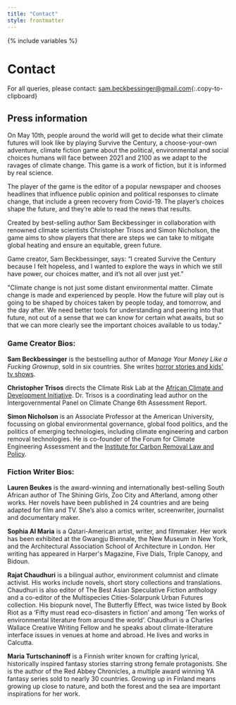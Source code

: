 ```yaml
---
title: "Contact"
style: frontmatter
---
```


{% include variables %}

# Contact

For all queries, please contact: [sam.beckbessinger@gmail.com](mailto:sam.beckbessinger@gmail.com){:.copy-to-clipboard}

## Press information

On May 10th, people around the world will get to decide what their climate futures will look like by playing Survive the Century, a choose-your-own adventure, climate fiction game about the political, environmental and social choices humans will face between 2021 and 2100 as we adapt to the ravages of climate change. This game is a work of fiction, but it is informed by real science.

The player of the game is the editor of a popular newspaper and chooses headlines that influence public opinion and political responses to climate change, that include a green recovery from Covid-19. The player’s choices shape the future, and they’re able to read the news that results.

Created by best-selling author Sam Beckbessinger in collaboration with renowned climate scientists Christopher Trisos and Simon Nicholson, the game aims to show players that there are steps we can take to mitigate global heating and ensure an equitable, green future.

Game creator, Sam Beckbessinger, says:  “I created Survive the Century because I felt hopeless, and I wanted to explore the ways in which we still have power, our choices matter, and it’s not all over just yet.”

"Climate change is not just some distant environmental matter. Climate change is made and experienced by people. How the future will play out is going to be shaped by choices taken by people today, and tomorrow, and the day after. We need better tools for understanding and peering into that future, not out of a sense that we can know for certain what awaits, but so that we can more clearly see the important choices available to us today."

### Game Creator Bios:


**Sam Beckbessinger** is the bestselling author of _Manage Your Money Like a Fucking Grownup_, sold in six countries. She writes [horror stories and kids' tv shows](https://sambeckbessinger.com/).

**Christopher Trisos** directs the Climate Risk Lab at the [African Climate and Development Initiative](http://www.acdi.uct.ac.za/).  Dr. Trisos is a coordinating lead author on the Intergovernmental Panel on Climate Change 6th Assessment Report. 

**Simon Nicholson** is an Associate Professor at the American University, focussing on global environmental governance, global food politics, and the politics of emerging technologies, including climate engineering and carbon removal technologies. He is co-founder of the Forum for Climate Engineering Assessment and the [Institute for Carbon Removal Law and Policy](https://www.american.edu/sis/centers/carbon-removal/).

### Fiction Writer Bios:

**Lauren Beukes** is the award-winning and internationally best-selling South African author of The Shining Girls, Zoo City and Afterland, among other works. Her novels have been published in 24 countries and are being adapted for film and TV. She’s also a comics writer, screenwriter, journalist and documentary maker.

**Sophia Al Maria** is a Qatari-American artist, writer, and filmmaker. Her work has been exhibited at the Gwangju Biennale, the New Museum in New York, and the Architectural Association School of Architecture in London. Her writing has appeared in Harper's Magazine, Five Dials, Triple Canopy, and Bidoun.

**Rajat Chaudhuri** is a bilingual author, environment columnist and climate activist. His works include novels, short story collections and translations. Chaudhuri is also editor of The Best Asian Speculative Fiction anthology and a co-editor of the Multispecies Cities-Solarpunk Urban Futures collection. His biopunk novel, The Butterfly Effect, was twice listed by Book Riot as a ‘Fifty must read eco-disasters in fiction’ and among ‘Ten works of environmental literature from around the world’. Chaudhuri is a Charles Wallace Creative Writing Fellow and he speaks about climate-literature interface issues in venues at home and abroad. He lives and works in Calcutta.

**Maria Turtschaninoff** is a Finnish writer known for crafting lyrical, historically inspired fantasy stories starring strong female protagonists. She is the author of the Red Abbey Chronicles, a multiple award winning YA fantasy series sold to nearly 30 countries. Growing up in Finland means growing up close to nature, and both the forest and the sea are important inspirations for her work.